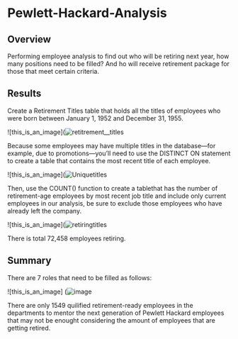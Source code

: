 # Pewlett-Hackard-Analysis

## Overview

Performing employee analysis to find out who will be retiring next year, how many positions need to be filled? And ho will receive retirement package for those that meet certain criteria.

## Results

  Create a Retirement Titles table that holds all the titles of employees who were born between January 1, 1952 and December 31, 1955.
  
![this_is_an_image](![retitrement__titles](https://user-images.githubusercontent.com/105381777/178132420-05ecf4e9-eaf2-4f95-9292-4add645a9329.png)

  Because some employees may have multiple titles in the database—for example, due to promotions—you’ll need to use the DISTINCT ON 
statement to create a table that contains the most recent title of each employee. 

![this_is_an_image](![Uniquetitles](https://user-images.githubusercontent.com/105381777/178132445-7a387544-fe22-4ce1-ab72-d00c5d952ed2.png)

  Then, use the COUNT() function to create a tablethat has the number of retirement-age employees by most recent job title and
include only current employees in our analysis, be sure to exclude those employees who have already left the company.

![this_is_an_image](![retiringtitles](https://user-images.githubusercontent.com/105381777/178132578-f6d430f5-66ad-408a-9e53-2a601eba3035.png)

There is total 72,458 employees retiring.

## Summary

  There are 7 roles that need to be filled as follows:
  
![this_is_an_image] (![image](https://user-images.githubusercontent.com/105381777/178132827-e71bef0a-026f-43bb-a626-a297a1a40535.png)


  There are only 1549 quilified retirement-ready employees in the departments to mentor the next generation of Pewlett Hackard employees that
 may not be enought considering the amount of employees that are getting retired.



  




